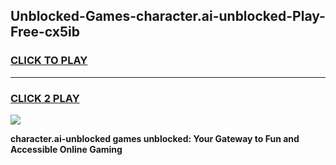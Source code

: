 
## Unblocked-Games-character.ai-unblocked-Play-Free-cx5ib
<h3>
<a href="https://premium76.site?title=character.ai-unblocked&ref=10A">CLICK TO PLAY</a></h3>
<hr>

<h3>
<a href="https://premium76.site?title=character.ai-unblocked&ref=10A">CLICK 2 PLAY</a>
  
</h3>

<a href="https://premium76.site?title=character.ai-unblocked&ref=10A"><img src="https://clearcache.store/games.png"></a>


**character.ai-unblocked games unblocked: Your Gateway to Fun and Accessible Online Gaming**
